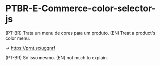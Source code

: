 # PTBR-E-Commerce-color-selector-js
(PT-BR) Trata um menu de cores para um produto.
(EN) Treat a product's color menu.

→ https://prnt.sc/ugqnrf

(PT-BR) Só isso mesmo.
(EN) not much to explain.

